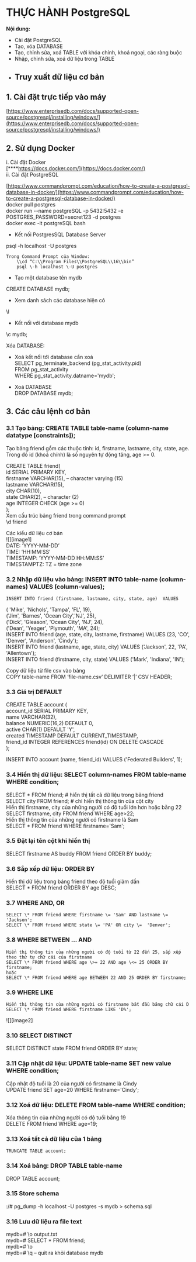 # THỰC HÀNH PostgreSQL

**Nội dung:**

- Cài đặt PostgreSQL  
- Tạo, xóa DATABASE  
- Tạo, chỉnh sửa, xoá TABLE với khóa chính, khoá ngoại, các ràng buộc  
- Nhập, chỉnh sửa, xoá dữ liệu trong TABLE  
- Truy xuất dữ liệu cơ bản  
  ---

## 1. **Cài đặt trực tiếp vào máy**  
   [https://www.enterprisedb.com/docs/supported-open-source/postgresql/installing/windows/](https://www.enterprisedb.com/docs/supported-open-source/postgresql/installing/windows/)  
## 2. **Sử dụng Docker**  
   i. Cài đặt Docker  
   [**​​**https://docs.docker.com/](https://docs.docker.com/)  
   ii. Cài đặt PostgreSQL

[https://www.commandprompt.com/education/how-to-create-a-postgresql-database-in-docker/](https://www.commandprompt.com/education/how-to-create-a-postgresql-database-in-docker/)  
docker pull postgres  
docker run \--name postgreSQL \-p 5432:5432 \-e POSTGRES\_PASSWORD=secret123 \-d postgres  
docker exec \-it postgreSQL bash 

- Kết nối PostgresSQL Database Server

psql \-h localhost \-U postgres

	Trong Command Prompt của Window: 	  
		\\cd “C:\\Program Files\\PostgreSQL\\16\\bin”  
		psql \-h localhost \-U postgres

- Tạo một database tên mydb

CREATE DATABASE mydb;

- Xem danh sách các database hiện có

\\l

- Kết nối với database mydb

\\c mydb;

Xóa DATABASE:

- Xoá kết nối tới database cần xoá  
  SELECT pg\_terminate\_backend (pg\_stat\_activity.pid)  
  FROM pg\_stat\_activity  
  WHERE pg\_stat\_activity.datname='mydb';  
    
- Xoá DATABASE  
  DROP DATABASE mydb;

## 3\. **Các câu lệnh cơ bản**  
### 3.1 Tạo bảng: CREATE TABLE table-name (column-name datatype \[constraints\]);  
Tạo bảng  friend gồm các thuộc tính: id, firstname, lastname, city, state, age. Trong đó id (khoá chính) là số nguyên tự động tăng, age \>= 0\.

CREATE TABLE friend(  
	id		SERIAL PRIMARY KEY,  
firstname 	VARCHAR(15),  – character varying (15)  
lastname 	VARCHAR(15),   
city 		CHAR(10),   
state 		CHAR(2), – character (2)  
age 		INTEGER CHECK (age \>= 0\)  
);  
Xem cấu trúc bảng friend trong command prompt  
\\d friend

Các kiểu dữ liệu cơ bản  
![][image1]  
DATE: ‘YYYY-MM-DD’  
TIME: ‘HH:MM:SS’  
TIMESTAMP: ‘YYYY-MM-DD HH:MM:SS’  
TIMESTAMPTZ: TZ \= time zone

### 3.2 Nhập dữ liệu vào bảng: INSERT INTO table-name (column-names) VALUES (column-values);  
	INSERT INTO friend (firstname, lastname, city, state, age)  VALUES   
( 'Mike', 'Nichols', 'Tampa', 'FL', 19),   
('Jim', 'Barnes', 'Ocean City','NJ', 25),  
('Dick', 'Gleason', 'Ocean City', 'NJ', 24),  
('Dean', 'Yeager', 'Plymouth', 'MA', 24);  
INSERT INTO friend (age, state, city, lastname, firstname) VALUES (23, 'CO', 'Denver', 'Anderson', 'Cindy');  
INSERT INTO friend (lastname, age, state, city) VALUES ('Jackson', 22, 'PA', 'Allentown');  
INSERT INTO friend (firstname, city, state) VALUES ('Mark', 'Indiana', 'IN');

Copy dữ liệu từ file csv vào bảng  
COPY table-name FROM ‘file-name.csv’ DELIMITER ‘|’ CSV HEADER;

### 3.3 Giá trị DEFAULT  
CREATE TABLE account (   
	account\_id	SERIAL PRIMARY KEY,  
name 		VARCHAR(32),   
balance 	NUMERIC(16,2) DEFAULT 0,   
active 		CHAR(1) DEFAULT 'Y',   
created 	TIMESTAMP DEFAULT CURRENT\_TIMESTAMP,   
friend\_id 	INTEGER REFERENCES friend(id) ON DELETE CASCADE  
);

INSERT INTO account (name, friend\_id) VALUES ('Federated Builders', 1);

### 3.4 Hiển thị dữ liệu: SELECT column-names FROM table-name WHERE condition;  
SELECT \* FROM friend;		\# hiển thị tất cả dữ liệu trong bảng friend  
SELECT city FROM friend; 		\# chỉ hiển thị thông tin của cột city  
Hiển thị firstname, city của những người có độ tuổi lớn hơn hoặc bằng 22  
SELECT firstname, city FROM friend WHERE age\>22;  
Hiển thị thông tin của những người có firstname là Sam  
SELECT \* FROM friend WHERE firstname='Sam';

### 3.5 Đặt lại tên cột khi hiển thị  
SELECT firstname AS buddy FROM friend ORDER BY buddy;

### 3.6 Sắp xếp dữ liệu: ORDER BY  
Hiển thị dữ liệu trong bảng friend theo độ tuổi giảm dần  
SELECT \* FROM friend  ORDER BY age DESC;

### 3.7 WHERE AND, OR  
	SELECT \* FROM friend WHERE firstname \= 'Sam' AND lastname \= 'Jackson';  
	SELECT \* FROM friend WHERE state \= 'PA' OR city \=  'Denver';

### 3.8  WHERE BETWEEN … AND  
	Hiển thị thông tin của những người có độ tuổi từ 22 đến 25, sắp xếp theo thứ tự chữ cái của firstname  
	SELECT \* FROM friend WHERE age \>= 22 AND age \<= 25 ORDER BY firstname;  
	hoặc   
	SELECT \* FROM friend WHERE age BETWEEN 22 AND 25 ORDER BY firstname;  
### 3.9 WHERE LIKE  
	Hiển thị thông tin của những người có firstname bắt đầu bằng chữ cái D  
	SELECT \* FROM friend WHERE firstname LIKE 'D%';  
![][image2]  
### 3.10 SELECT DISTINCT  
SELECT DISTINCT state FROM friend ORDER BY state;

### 3.11 Cập nhật dữ liệu: UPDATE table-name SET new value WHERE condition;  
Cập nhật độ tuổi là 20 của người có firstname là Cindy   
UPDATE friend SET age=20 WHERE firstname='Cindy';

### 3.12 Xoá dữ liệu: DELETE FROM table-name WHERE condition;  
Xóa thông tin của những người có độ tuổi bằng 19  
DELETE FROM friend WHERE age=19;

### 3.13 Xoá tất cả dữ liệu của 1 bảng  
	TRUNCATE TABLE account;

### 3.14 Xoá bảng: DROP TABLE table-name  
DROP TABLE account;

### 3.15 Store schema   
:/\# pg\_dump \-h localhost \-U postgres \-s mydb \> schema.sql

### 3.16 Lưu dữ liệu ra file text  
mydb=\# \\o output.txt  
mydb=\# SELECT \* FROM friend;  
mydb=\# \\o  
mydb=\# \\q 	– quit ra khỏi database mydb  
